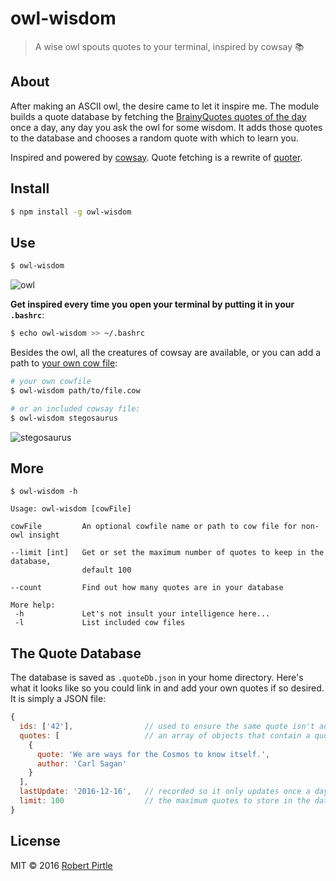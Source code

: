 # owl-wisdom

> A wise owl spouts quotes to your terminal, inspired by cowsay :books:

## About

After making an ASCII owl, the desire came to let it inspire me. The module builds a quote database by fetching the [BrainyQuotes quotes of the day](https://www.brainyquote.com/quotes_of_the_day.html) once a day, any day you ask the owl for some wisdom. It adds those quotes to the database and chooses a random quote with which to learn you.

Inspired and powered by [cowsay](https://github.com/piuccio/cowsay). Quote fetching is a rewrite of [quoter](https://www.npmjs.com/package/quoter).

## Install

```sh
$ npm install -g owl-wisdom
```

## Use

```sh
$ owl-wisdom
```
![owl](https://cdn.rawgit.com/PirtleShell/owl-wisdom/master/pics/owl.png)

**Get inspired every time you open your terminal by putting it in your `.bashrc`**:

```sh
$ echo owl-wisdom >> ~/.bashrc
```

Besides the owl, all the creatures of cowsay are available, or you can add a path to [your own cow file](https://github.com/paulkaefer/cowsay-files):

```sh
# your own cowfile
$ owl-wisdom path/to/file.cow

# or an included cowsay file:
$ owl-wisdom stegosaurus
```

![stegosaurus](https://cdn.rawgit.com/PirtleShell/owl-wisdom/master/pics/stegosaurus.png)

## More

```
$ owl-wisdom -h

Usage: owl-wisdom [cowFile]

cowFile         An optional cowfile name or path to cow file for non-owl insight

--limit [int]   Get or set the maximum number of quotes to keep in the database,
                default 100

--count         Find out how many quotes are in your database

More help:
 -h             Let's not insult your intelligence here...
 -l             List included cow files
```

## The Quote Database

The database is saved as `.quoteDb.json` in your home directory. Here's what it looks like so you could link in and add your own quotes if so desired. It is simply a JSON file:

```js
{
  ids: ['42'],                // used to ensure the same quote isn't added multiple times
  quotes: [                   // an array of objects that contain a quote and author
    {
      quote: 'We are ways for the Cosmos to know itself.',
      author: 'Carl Sagan'
    }
  ],
  lastUpdate: '2016-12-16',   // recorded so it only updates once a day
  limit: 100                  // the maximum quotes to store in the database.
}
```

## License
MIT &copy; 2016 [Robert Pirtle](https://pirtle.xyz)
